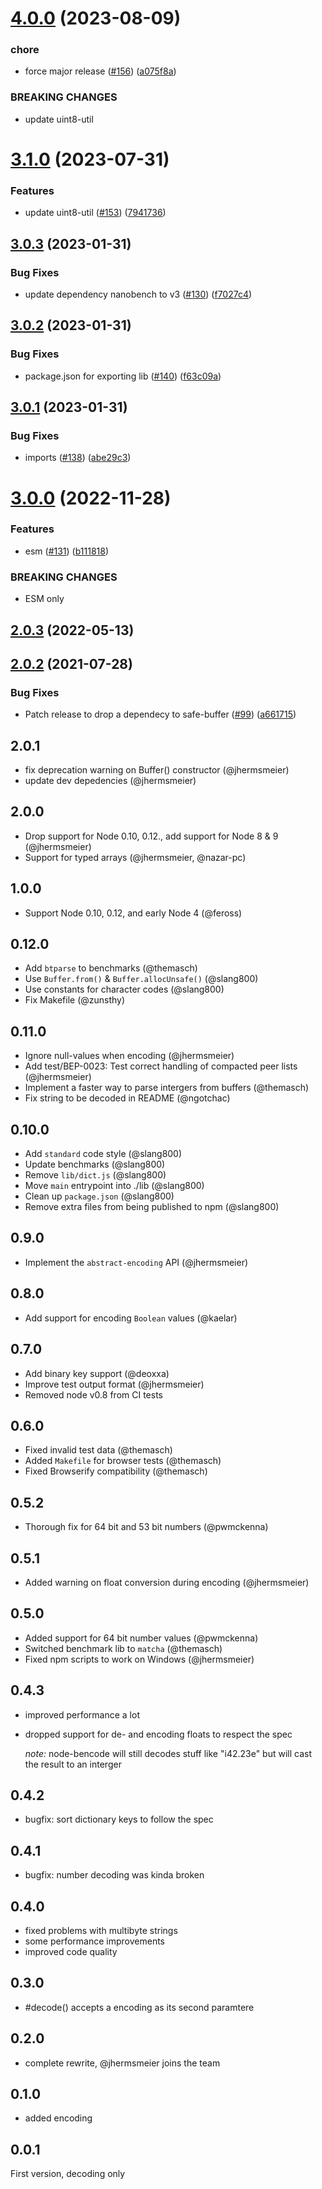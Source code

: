 # [4.0.0](https://github.com/webtorrent/node-bencode/compare/v3.1.0...v4.0.0) (2023-08-09)


### chore

* force major release ([#156](https://github.com/webtorrent/node-bencode/issues/156)) ([a075f8a](https://github.com/webtorrent/node-bencode/commit/a075f8a02408eb4bf82350d1bfce9f0488e15e0e))


### BREAKING CHANGES

* update uint8-util

# [3.1.0](https://github.com/webtorrent/node-bencode/compare/v3.0.3...v3.1.0) (2023-07-31)


### Features

* update uint8-util ([#153](https://github.com/webtorrent/node-bencode/issues/153)) ([7941736](https://github.com/webtorrent/node-bencode/commit/79417361876a5e5b6b9b17260a5ede8042cfa3e6))

## [3.0.3](https://github.com/webtorrent/node-bencode/compare/v3.0.2...v3.0.3) (2023-01-31)


### Bug Fixes

* update dependency nanobench to v3 ([#130](https://github.com/webtorrent/node-bencode/issues/130)) ([f7027c4](https://github.com/webtorrent/node-bencode/commit/f7027c46f9cf86017f388fa6d811417b13e03e8e))

## [3.0.2](https://github.com/webtorrent/node-bencode/compare/v3.0.1...v3.0.2) (2023-01-31)


### Bug Fixes

* package.json for exporting lib ([#140](https://github.com/webtorrent/node-bencode/issues/140)) ([f63c09a](https://github.com/webtorrent/node-bencode/commit/f63c09a8a525e67b00cc0e7619eb84bd159855b2))

## [3.0.1](https://github.com/webtorrent/node-bencode/compare/v3.0.0...v3.0.1) (2023-01-31)


### Bug Fixes

* imports ([#138](https://github.com/webtorrent/node-bencode/issues/138)) ([abe29c3](https://github.com/webtorrent/node-bencode/commit/abe29c32ab327fafb323b05f17eda0aa9ca32478))

# [3.0.0](https://github.com/webtorrent/node-bencode/compare/v2.0.3...v3.0.0) (2022-11-28)


### Features

* esm ([#131](https://github.com/webtorrent/node-bencode/issues/131)) ([b111818](https://github.com/webtorrent/node-bencode/commit/b111818695c8e85e1268fa771fc49c7c6687167f))


### BREAKING CHANGES

* ESM only

## [2.0.3](https://github.com/webtorrent/node-bencode/compare/v2.0.2...v2.0.3) (2022-05-13)

## [2.0.2](https://github.com/webtorrent/node-bencode/compare/v2.0.1...v2.0.2) (2021-07-28)


### Bug Fixes

* Patch release to drop a dependecy to safe-buffer ([#99](https://github.com/webtorrent/node-bencode/issues/99)) ([a661715](https://github.com/webtorrent/node-bencode/commit/a6617150c53c3c00d0cd12c685c5f2ee47db30c0))

## 2.0.1

- fix deprecation warning on Buffer() constructor (@jhermsmeier)
- update dev depedencies (@jhermsmeier)

## 2.0.0

- Drop support for Node 0.10, 0.12., add support for Node 8 & 9  (@jhermsmeier)
- Support for typed arrays (@jhermsmeier, @nazar-pc)

## 1.0.0

- Support Node 0.10, 0.12, and early Node 4 (@feross)

## 0.12.0

- Add `btparse` to benchmarks (@themasch)
- Use `Buffer.from()` & `Buffer.allocUnsafe()` (@slang800)
- Use constants for character codes (@slang800)
- Fix Makefile (@zunsthy)

## 0.11.0

- Ignore null-values when encoding (@jhermsmeier)
- Add test/BEP-0023: Test correct handling of compacted peer lists (@jhermsmeier)
- Implement a faster way to parse intergers from buffers (@themasch)
- Fix string to be decoded in README (@ngotchac)

## 0.10.0

- Add `standard` code style (@slang800)
- Update benchmarks (@slang800)
- Remove `lib/dict.js` (@slang800)
- Move `main` entrypoint into ./lib (@slang800)
- Clean up `package.json` (@slang800)
- Remove extra files from being published to npm (@slang800)

## 0.9.0

- Implement the `abstract-encoding` API (@jhermsmeier)

## 0.8.0

- Add support for encoding `Boolean` values (@kaelar)

## 0.7.0

- Add binary key support (@deoxxa)
- Improve test output format (@jhermsmeier)
- Removed node v0.8 from CI tests

## 0.6.0

- Fixed invalid test data (@themasch)
- Added `Makefile` for browser tests (@themasch)
- Fixed Browserify compatibility (@themasch)

## 0.5.2

- Thorough fix for 64 bit and 53 bit numbers (@pwmckenna)

## 0.5.1

- Added warning on float conversion during encoding (@jhermsmeier)

## 0.5.0

- Added support for 64 bit number values (@pwmckenna)
- Switched benchmark lib to `matcha` (@themasch)
- Fixed npm scripts to work on Windows (@jhermsmeier)

## 0.4.3
 * improved performance a lot
 * dropped support for de- and encoding floats to respect the spec

   *note:* node-bencode will still decodes stuff like "i42.23e" but will cast the
   result to an interger

## 0.4.2
 * bugfix: sort dictionary keys to follow the spec

## 0.4.1
 * bugfix: number decoding was kinda broken

## 0.4.0
 * fixed problems with multibyte strings
 * some performance improvements
 * improved code quality

## 0.3.0
 * #decode() accepts a encoding as its second paramtere

## 0.2.0
 * complete rewrite, @jhermsmeier joins the team

## 0.1.0
 * added encoding

## 0.0.1
First version, decoding only
